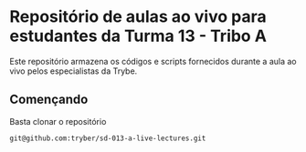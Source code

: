 # Repositório de aulas ao vivo para estudantes da Turma 13 - Tribo A

Este repositório armazena os códigos e scripts fornecidos durante a aula ao vivo pelos especialistas da Trybe.

## Començando

Basta clonar o repositório

```
git@github.com:tryber/sd-013-a-live-lectures.git
```